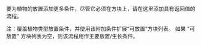 要为植物的放置添加更多条件，尽管它必须在方块上，请在这里添加具有返回值的流程。

注：覆盖植物类型放置条件，并使用该附加条件扩展“可放置”方块列表。 如果 "可放置" 方块列表为空，则该流程用作主要放置/生长条件。